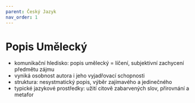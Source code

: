 ```yaml
---
parent: Český Jazyk
nav_order: 1
---
```


# Popis Umělecký
- komunikační hledisko: popis umělecký = líčení, subjektivní zachycení předmětu zájmu
- vyniká osobnost autora i jeho vyjadřovací schopnosti
- struktura: nesystmatický popis, výběr zajímavého a jedinečného
- typické jazykové prostředky: užití citově zabarvených slov, přirovnání a metafor

